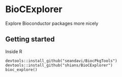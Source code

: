 # BioCExplorer

Explore Bioconductor packages more nicely

## Getting started

Inside R

    devtools::install_github("seandavi/BiocPkgTools")
    devtools::install_github("shians/BioCExplorer")
    bioc_explore()
